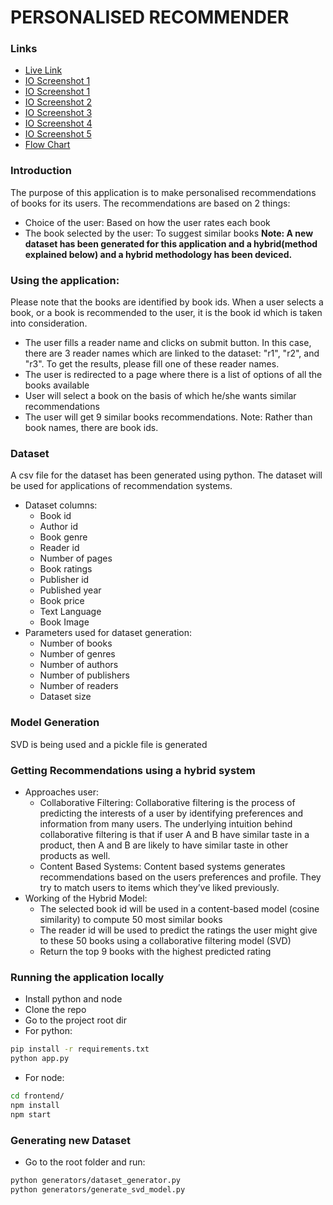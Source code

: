 # PERSONALISED RECOMMENDER


### Links
- [Live Link](https://6145cefcd1832a59bb13e7ae--books-recommender.netlify.app/)
- [IO Screenshot 1](https://drive.google.com/file/d/1vNWRtETDzkAS_MFO5nxBeY2Oa7tGBysu/view?usp=sharing)
- [IO Screenshot 1](https://drive.google.com/file/d/1vNWRtETDzkAS_MFO5nxBeY2Oa7tGBysu/view?usp=sharing)
- [IO Screenshot 2](https://drive.google.com/file/d/1-RHswveBPa7DA7tR7kcKL6cIurM-oybo/view?usp=sharing)
- [IO Screenshot 3](https://drive.google.com/file/d/1cKQ4KZ4xRUDPaJwFXK1pylv_dVzClxzg/view?usp=sharing)
- [IO Screenshot 4](https://drive.google.com/file/d/1KF7QrB8s8Ck2Pn9QBQQ92utKRpiq55cS/view?usp=sharing)
- [IO Screenshot 5](https://drive.google.com/file/d/1cFUs80nu98mrkacU5upS5yzr_uiJTsXY/view?usp=sharing) 
- [Flow Chart](https://drive.google.com/file/d/1F21K_6y1qwv14tALZHg8-Zz6hSpj--iH/view?usp=sharing)


### Introduction
The purpose of this application is to make personalised recommendations of books for its users. The recommendations are based on 2 things:
- Choice of the user: Based on how the user rates each book
- The book selected by the user: To suggest similar books
**Note: A new dataset has been generated for this application and a hybrid(method explained below) and a hybrid methodology has been deviced.**

### Using the application:
Please note that the books are identified by book ids. When a user selects a book, or a book is recommended to the user, it is the book id which is taken into consideration.
- The user fills a reader name and clicks on submit button. In this case, there are 3 reader names which are linked to the dataset: "r1", "r2", and "r3". To get the results, please fill one of these reader names.
- The user is redirected to a page where there is a list of options of all the books available
- User will select a book on the basis of which he/she wants similar recommendations
- The user will get 9 similar books recommendations.
Note: Rather than book names, there are book ids.

### Dataset
A csv file for the dataset has been generated using python. The dataset will be used for applications of recommendation systems.
- Dataset columns:
    - Book id
    - Author id
    - Book genre
    - Reader id
    - Number of pages
    - Book ratings
    - Publisher id
    - Published year
    - Book price
    - Text Language
    - Book Image
- Parameters used for dataset generation:
    - Number of books
    - Number of genres
    - Number of authors
    - Number of publishers
    - Number of readers
    - Dataset size

### Model Generation
SVD is being used and a pickle file is generated 

### Getting Recommendations using a hybrid system
- Approaches user:
    - Collaborative Filtering: Collaborative filtering is the process of predicting the interests of a user by identifying preferences and information from many users.  The underlying intuition behind collaborative filtering is that if user A and B have similar taste in a product, then A and B are likely to have similar taste in other products as well.
    - Content Based Systems: Content based systems generates recommendations based on the users preferences and profile. They try to match users to items which they’ve liked previously.
- Working of the Hybrid Model:
    - The selected book id will be used in a content-based model (cosine similarity) to compute 50 most similar books
    - The reader id will be used to predict the ratings the user might give to these 50 books using a collaborative filtering model (SVD)
    - Return the top 9 books with the highest predicted rating

### Running the application locally
- Install python and node
- Clone the repo
- Go to the project root dir
- For python:
```bash
pip install -r requirements.txt
python app.py
```
- For node:
```bash
cd frontend/
npm install
npm start
```
### Generating new Dataset
- Go to the root folder and run:
```bash
python generators/dataset_generator.py
python generators/generate_svd_model.py
```